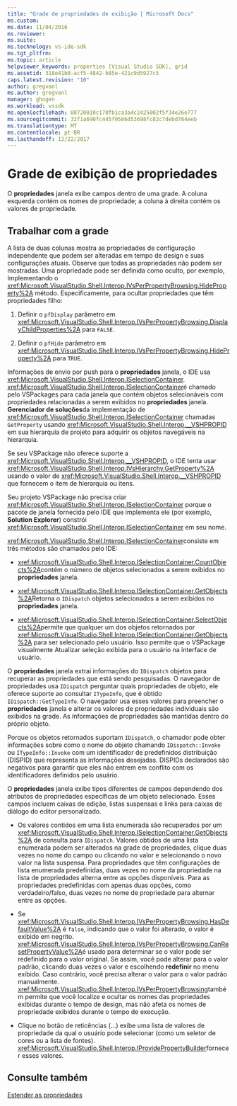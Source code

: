 ```yaml
---
title: "Grade de propriedades de exibição | Microsoft Docs"
ms.custom: 
ms.date: 11/04/2016
ms.reviewer: 
ms.suite: 
ms.technology: vs-ide-sdk
ms.tgt_pltfrm: 
ms.topic: article
helpviewer_keywords: properties [Visual Studio SDK], grid
ms.assetid: 318e41b0-acf5-4842-b85e-421c9d5927c5
caps.latest.revision: "10"
author: gregvanl
ms.author: gregvanl
manager: ghogen
ms.workload: vssdk
ms.openlocfilehash: 88720010c178fb1ca3a4c2425002f5f34e26e777
ms.sourcegitcommit: 32f1a690fc445f9586d53698fc82c7debd784eeb
ms.translationtype: MT
ms.contentlocale: pt-BR
ms.lasthandoff: 12/22/2017
---
```

# <a name="properties-display-grid"></a>Grade de exibição de propriedades
O **propriedades** janela exibe campos dentro de uma grade. A coluna esquerda contém os nomes de propriedade; a coluna à direita contém os valores de propriedade.  
  
## <a name="working-with-the-grid"></a>Trabalhar com a grade  
 A lista de duas colunas mostra as propriedades de configuração independente que podem ser alteradas em tempo de design e suas configurações atuais. Observe que todas as propriedades não podem ser mostradas. Uma propriedade pode ser definida como oculto, por exemplo, Implementando o <xref:Microsoft.VisualStudio.Shell.Interop.IVsPerPropertyBrowsing.HideProperty%2A> método. Especificamente, para ocultar propriedades que têm propriedades filho:  
  
1.  Definir o `pfDisplay` parâmetro em <xref:Microsoft.VisualStudio.Shell.Interop.IVsPerPropertyBrowsing.DisplayChildProperties%2A> para `FALSE`.  
  
2.  Definir o `pfHide` parâmetro em <xref:Microsoft.VisualStudio.Shell.Interop.IVsPerPropertyBrowsing.HideProperty%2A> para `TRUE`.  
  
 Informações de envio por push para o **propriedades** janela, o IDE usa <xref:Microsoft.VisualStudio.Shell.Interop.ISelectionContainer>. <xref:Microsoft.VisualStudio.Shell.Interop.ISelectionContainer>é chamado pelo VSPackages para cada janela que contém objetos selecionáveis com propriedades relacionadas a serem exibidos no **propriedades** janela. **Gerenciador de soluções**da implementação de <xref:Microsoft.VisualStudio.Shell.Interop.ISelectionContainer> chamadas `GetProperty` usando <xref:Microsoft.VisualStudio.Shell.Interop.__VSHPROPID> em sua hierarquia de projeto para adquirir os objetos navegáveis na hierarquia.  
  
 Se seu VSPackage não oferece suporte a <xref:Microsoft.VisualStudio.Shell.Interop.__VSHPROPID>, o IDE tenta usar <xref:Microsoft.VisualStudio.Shell.Interop.IVsHierarchy.GetProperty%2A> usando o valor de <xref:Microsoft.VisualStudio.Shell.Interop.__VSHPROPID> que fornecem o item de hierarquia ou itens.  
  
 Seu projeto VSPackage não precisa criar <xref:Microsoft.VisualStudio.Shell.Interop.ISelectionContainer> porque o pacote de janela fornecida pelo IDE que implementa ele (por exemplo, **Solution Explorer**) constrói <xref:Microsoft.VisualStudio.Shell.Interop.ISelectionContainer> em seu nome.  
  
 <xref:Microsoft.VisualStudio.Shell.Interop.ISelectionContainer>consiste em três métodos são chamados pelo IDE:  
  
-   <xref:Microsoft.VisualStudio.Shell.Interop.ISelectionContainer.CountObjects%2A>contém o número de objetos selecionados a serem exibidos no **propriedades** janela.  
  
-   <xref:Microsoft.VisualStudio.Shell.Interop.ISelectionContainer.GetObjects%2A>Retorna o `IDispatch` objetos selecionados a serem exibidos no **propriedades** janela.  
  
-   <xref:Microsoft.VisualStudio.Shell.Interop.ISelectionContainer.SelectObjects%2A>permite que qualquer um dos objetos retornados por <xref:Microsoft.VisualStudio.Shell.Interop.ISelectionContainer.GetObjects%2A> para ser selecionado pelo usuário. Isso permite que o VSPackage visualmente Atualizar seleção exibida para o usuário na interface de usuário.  
  
 O **propriedades** janela extrai informações do `IDispatch` objetos para recuperar as propriedades que está sendo pesquisadas. O navegador de propriedades usa `IDispatch` perguntar quais propriedades de objeto, ele oferece suporte ao consultar `ITypeInfo`, que é obtido `IDispatch::GetTypeInfo`. O navegador usa esses valores para preencher o **propriedades** janela e alterar os valores de propriedades individuais são exibidos na grade. As informações de propriedades são mantidas dentro do próprio objeto.  
  
 Porque os objetos retornados suportam `IDispatch`, o chamador pode obter informações sobre como o nome do objeto chamando `IDispatch::Invoke` ou `ITypeInfo::Invoke` com um identificador de predefinidos distribuição (DISPID) que representa as informações desejadas. DISPIDs declarados são negativos para garantir que eles não entrem em conflito com os identificadores definidos pelo usuário.  
  
 O **propriedades** janela exibe tipos diferentes de campos dependendo dos atributos de propriedades específicas de um objeto selecionado. Esses campos incluem caixas de edição, listas suspensas e links para caixas de diálogo do editor personalizado.  
  
-   Os valores contidos em uma lista enumerada são recuperados por um <xref:Microsoft.VisualStudio.Shell.Interop.ISelectionContainer.GetObjects%2A> de consulta para `IDispatch`. Valores obtidos de uma lista enumerada podem ser alterados na grade de propriedades, clique duas vezes no nome do campo ou clicando no valor e selecionando o novo valor na lista suspensa. Para propriedades que têm configurações de lista enumerada predefinidas, duas vezes no nome da propriedade na lista de propriedades alterna entre as opções disponíveis. Para as propriedades predefinidas com apenas duas opções, como verdadeiro/falso, duas vezes no nome de propriedade para alternar entre as opções.  
  
-   Se <xref:Microsoft.VisualStudio.Shell.Interop.IVsPerPropertyBrowsing.HasDefaultValue%2A> é `false`, indicando que o valor foi alterado, o valor é exibido em negrito. <xref:Microsoft.VisualStudio.Shell.Interop.IVsPerPropertyBrowsing.CanResetPropertyValue%2A>é usado para determinar se o valor pode ser redefinido para o valor original. Se assim, você pode alterar para o valor padrão, clicando duas vezes o valor e escolhendo **redefinir** no menu exibido. Caso contrário, você precisa alterar o valor para o valor padrão manualmente. <xref:Microsoft.VisualStudio.Shell.Interop.IVsPerPropertyBrowsing>também permite que você localize e ocultar os nomes das propriedades exibidas durante o tempo de design, mas não afeta os nomes de propriedade exibidos durante o tempo de execução.  
  
-   Clique no botão de reticências (...) exibe uma lista de valores de propriedade da qual o usuário pode selecionar (como um seletor de cores ou a lista de fontes). <xref:Microsoft.VisualStudio.Shell.Interop.IProvidePropertyBuilder>fornecer esses valores.  
  
## <a name="see-also"></a>Consulte também  
 [Estender as propriedades](../../extensibility/internals/extending-properties.md)